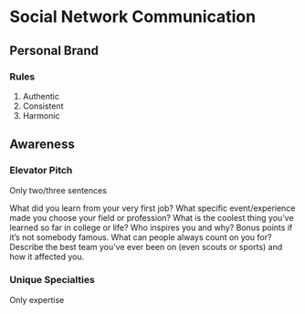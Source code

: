 Social Network Communication
============================

Personal Brand
--------------

### Rules

1. Authentic
2. Consistent
3. Harmonic

Awareness
---------

### Elevator Pitch

Only two/three sentences

What did you learn from your very first job?
What specific event/experience made you choose your field or profession?
What is the coolest thing you’ve learned so far in college or life?
Who inspires you and why? Bonus points if it’s not somebody famous.
What can people always count on you for?
Describe the best team you’ve ever been on (even scouts or sports) and how it affected you.

### Unique Specialties

Only expertise

